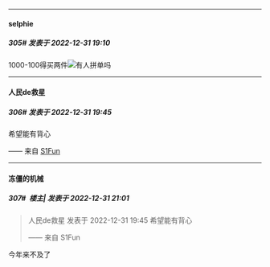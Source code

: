 

*****

####  selphie  
##### 305#       发表于 2022-12-31 19:10

1000-100得买两件<img src="https://static.saraba1st.com/image/smiley/face2017/138.png" referrerpolicy="no-referrer">有人拼单吗



*****

####  人民de救星  
##### 306#       发表于 2022-12-31 19:45

希望能有背心

—— 来自 [S1Fun](https://s1fun.koalcat.com)



*****

####  冻僵的机械  
##### 307#         楼主| 发表于 2022-12-31 21:01

<blockquote>人民de救星 发表于 2022-12-31 19:45
希望能有背心

—— 来自 S1Fun</blockquote>
今年来不及了

